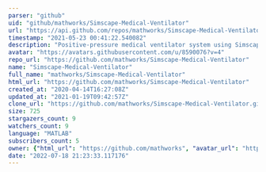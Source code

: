 ```yaml
---
parser: "github"
uid: "github/mathworks/Simscape-Medical-Ventilator"
url: "https://api.github.com/repos/mathworks/Simscape-Medical-Ventilator"
timestamp: "2021-05-23 00:41:22.540082"
description: "Positive-pressure medical ventilator system using Simscape™"
avatar: "https://avatars.githubusercontent.com/u/8590076?v=4"
repo_url: "https://github.com/mathworks/Simscape-Medical-Ventilator"
name: "Simscape-Medical-Ventilator"
full_name: "mathworks/Simscape-Medical-Ventilator"
html_url: "https://github.com/mathworks/Simscape-Medical-Ventilator"
created_at: "2020-04-14T16:27:08Z"
updated_at: "2021-01-19T09:42:57Z"
clone_url: "https://github.com/mathworks/Simscape-Medical-Ventilator.git"
size: 725
stargazers_count: 9
watchers_count: 9
language: "MATLAB"
subscribers_count: 5
owner: {"html_url": "https://github.com/mathworks", "avatar_url": "https://avatars.githubusercontent.com/u/8590076?v=4", "login": "mathworks", "type": "Organization"}
date: "2022-07-18 21:23:33.117176"
---
```

